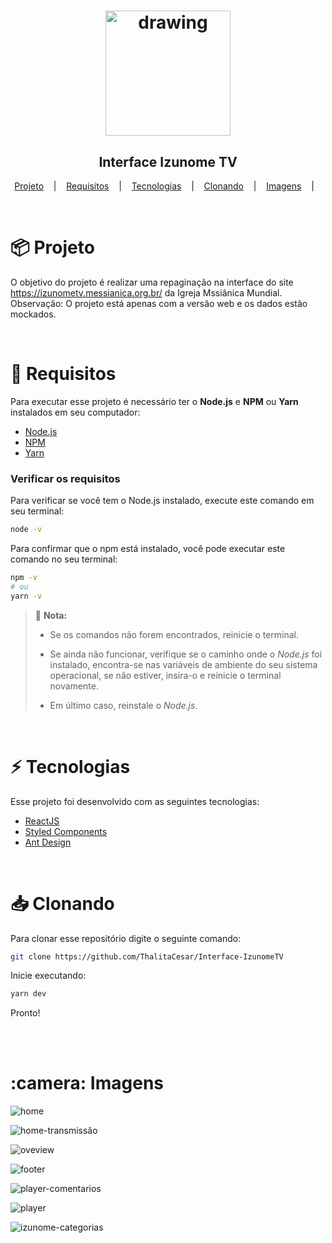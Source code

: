 

<h1 align="center">

<img src="https://user-images.githubusercontent.com/83131771/220485326-fb97453e-fa26-4c90-a34d-94c19389ef3c.png" alt="drawing" style="width:200px"/>

</h1>

<h2 align="center">Interface Izunome TV</h2>


<p align="center">
  <a href="#project">Projeto</a>
  &nbsp;&nbsp;&nbsp;|&nbsp;&nbsp;&nbsp;
  <a href="#requisites">Requisitos</a>
  &nbsp;&nbsp;&nbsp;|&nbsp;&nbsp;&nbsp;
  <a href="#techs">Tecnologias</a>
  &nbsp;&nbsp;&nbsp;|&nbsp;&nbsp;&nbsp;
  <a href="#clone">Clonando</a>
  &nbsp;&nbsp;&nbsp;|&nbsp;&nbsp;&nbsp;
  <a href="#images">Imagens</a>
  &nbsp;&nbsp;&nbsp;|&nbsp;&nbsp;&nbsp;
</p>

<br>


<h1>
  <a id="project"></a>
  📦 Projeto
</h1>

O objetivo do projeto é realizar uma repaginação na interface do site https://izunometv.messianica.org.br/ da Igreja Mssiânica Mundial.
Observação: O projeto está apenas com a versão web e os dados estão mockados.
<br>



<br>

<h1>
  <a id="requisites"></a>
  📝 Requisitos
</h1>

Para executar esse projeto é necessário ter o **Node.js** e **NPM** ou **Yarn** instalados em seu computador:

- [Node.js](https://nodejs.org/en/)
- [NPM](https://npmjs.com/get-npm)
- [Yarn](https://yarnpkg.com/getting-started)

### Verificar os requisitos

Para verificar se você tem o Node.js instalado, execute este comando em seu terminal:

```bash
node -v
```

Para confirmar que o npm está instalado, você pode executar este comando no seu terminal:

```bash
npm -v
# ou
yarn -v
```

> 📌 **Nota:**
>
> - Se os comandos não forem encontrados, reinicie o terminal.
>
> - Se ainda não funcionar, verifique se o caminho onde o _Node.js_ foi instalado, encontra-se nas variáveis de ambiente do seu sistema operacional, se não estiver, insira-o e reinicie o terminal novamente.
>
> - Em último caso, reinstale o _Node.js_.

<br>


<h1>
  <a id="techs"></a>
  ⚡ Tecnologias
</h1>

Esse projeto foi desenvolvido com as seguintes tecnologias:

- [ReactJS](https://reactjs.org)
- [Styled Components](https://styled-components.com)
- [Ant Design](https://ant.design/components/modal)

<br>


<h1>
  <a id="clone"></a>
  📥 Clonando
</h1>


Para clonar esse repositório digite o seguinte comando:

```bash
git clone https://github.com/ThalitaCesar/Interface-IzunomeTV
```

Inicie executando:

```bash
yarn dev
```

Pronto!

<br>


<br>

<h1>
  <a id="images"></a>
  :camera: Imagens
</h1>



![home](https://user-images.githubusercontent.com/83131771/220484580-5525d1ee-eee1-45fa-b4cf-3476f11c4625.png)

![home-transmissão](https://user-images.githubusercontent.com/83131771/220484583-feed38cb-4bf2-4ed1-8db4-6c9c3b0d49db.png)

![oveview](https://user-images.githubusercontent.com/83131771/220484585-6f090bab-2276-4d4d-9fc6-663cfa821a2d.png)

![footer](https://user-images.githubusercontent.com/83131771/220484586-f3311bc5-e6df-4dcc-ae0a-d2909191c56a.png)

![player-comentarios](https://user-images.githubusercontent.com/83131771/220484588-2f26eabb-55d5-4318-b245-851f681a3e92.png)

![player](https://user-images.githubusercontent.com/83131771/220484591-e665d52b-06db-4400-bb67-c681e1d1b3ce.png)

![izunome-categorias](https://user-images.githubusercontent.com/83131771/220484594-aa92bcae-3f74-44be-80ef-b4db57430143.png)


